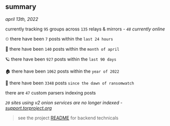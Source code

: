 
## summary
_april 13th, 2022_

currently tracking `95` groups across `135` relays & mirrors - _`48` currently online_

⏲ there have been `7` posts within the `last 24 hours`

🦈 there have been `140` posts within the `month of april`

🪐 there have been `927` posts within the `last 90 days`

🏚 there have been `1062` posts within the `year of 2022`

🦕 there have been `3348` posts `since the dawn of ransomwatch`

there are `47` custom parsers indexing posts

_`20` sites using v2 onion services are no longer indexed - [support.torproject.org](https://support.torproject.org/onionservices/v2-deprecation/)_

> see the project [README](https://github.com/thetanz/ransomwatch#ransomwatch--) for backend technicals
